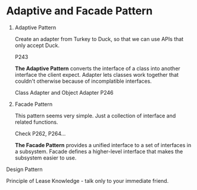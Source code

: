 # Adaptive and Facade Pattern

1. Adaptive Pattern

    Create an adapter from Turkey to Duck, so that we can use APIs that only accept Duck.

    P243 

    **The Adaptive Pattern** converts the interface of a class into another interface the client expect.
    Adapter lets classes work together that couldn't otherwise because of incomplatible interfaces.

    Class Adapter and Object Adapter P246

2. Facade Pattern

    This pattern seems very simple. Just a collection of interface and related functions.

    Check P262, P264...

    **The Facade Pattern** provides a unified interface to a set of interfaces in a subsystem. 
    Facade defines a higher-level interface that makes the subsystem easier to use. 


Design Pattern

Principle of Lease Knowledge - talk only to your immediate friend.
